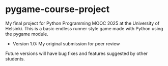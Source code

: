 # pygame-course-project
My final project for Python Programming MOOC 2025 at the University of Helsinki. This is a basic endless runner style game made with Python using the pygame module.

- Version 1.0: My original submission for peer review

Future versions will have bug fixes and features suggested by other students.
